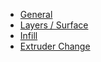 
* [General](general)
* [Layers / Surface](layers-surface)
* [Infill](infill)
* [Extruder Change](extruder-change)